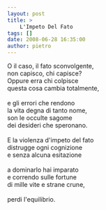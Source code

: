 ```yaml
---
layout: post
title: >
    L'Impeto Del Fato
tags: []
date: 2008-06-28 16:35:00
author: pietro
---
```

O il caso, il fato sconvolgente,<br/>non capisco, chi capisce?<br/>Oppure erra chi colpisce<br/>questa cosa cambia totalmente,<br/><br/>e gli errori che rendono<br/>la vita degna di tanto nome,<br/>son le occulte sagome<br/>dei desideri che speronano.<br/><br/>E la violenza d'impeto del fato<br/>distrugge ogni cognizione<br/>e senza alcuna esitazione<br/><br/>a dominarlo hai imparato<br/>e correndo sulle fortune<br/>di mille vite e strane crune,<br/><br/>perdi l'equilibrio.
